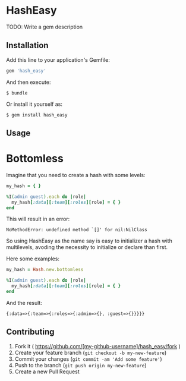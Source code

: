 # HashEasy

TODO: Write a gem description

## Installation

Add this line to your application's Gemfile:

```ruby
gem 'hash_easy'
```

And then execute:

    $ bundle

Or install it yourself as:

    $ gem install hash_easy

## Usage

# Bottomless

Imagine that you need to create a hash with some levels:

```ruby
my_hash = { }

%I(admin guest).each do |role|
  my_hash[:data][:team][:roles][role] = { }
end
```

This will result in an error:

```
NoMethodError: undefined method `[]' for nil:NilClass
```

So using HashEasy as the name say is easy to initializer a hash with multilevels, avoding the necessity to initialize or declare than first.

Here some examples:

```ruby
my_hash = Hash.new.bottomless

%I(admin guest).each do |role|
  my_hash[:data][:team][:roles][role] = { }
end
```

And the result:

```
{:data=>{:team=>{:roles=>{:admin=>{}, :guest=>{}}}}}
```

## Contributing

1. Fork it ( https://github.com/[my-github-username]/hash_easy/fork )
2. Create your feature branch (`git checkout -b my-new-feature`)
3. Commit your changes (`git commit -am 'Add some feature'`)
4. Push to the branch (`git push origin my-new-feature`)
5. Create a new Pull Request

